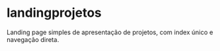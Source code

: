 # landingprojetos
Landing page simples de apresentação de projetos, com index único e navegação direta.
